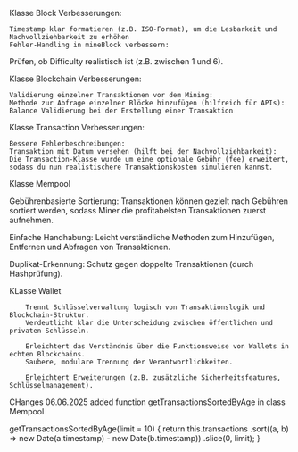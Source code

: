 Klasse Block Verbesserungen:

    Timestamp klar formatieren (z.B. ISO-Format), um die Lesbarkeit und Nachvollziehbarkeit zu erhöhen
    Fehler-Handling in mineBlock verbessern:
Prüfen, ob Difficulty realistisch ist (z.B. zwischen 1 und 6).


Klasse Blockchain Verbesserungen:

    Validierung einzelner Transaktionen vor dem Mining:
    Methode zur Abfrage einzelner Blöcke hinzufügen (hilfreich für APIs):
    Balance Validierung bei der Erstellung einer Transaktion

Klasse Transaction Verbesserungen:

    Bessere Fehlerbeschreibungen:
    Transaktion mit Datum versehen (hilft bei der Nachvollziehbarkeit):
    Die Transaction-Klasse wurde um eine optionale Gebühr (fee) erweitert, sodass du nun realistischere Transaktionskosten simulieren kannst.

Klasse Mempool

Gebührenbasierte Sortierung:
Transaktionen können gezielt nach Gebühren sortiert werden, sodass Miner die profitabelsten Transaktionen zuerst aufnehmen.

Einfache Handhabung:
Leicht verständliche Methoden zum Hinzufügen, Entfernen und Abfragen von Transaktionen.

Duplikat-Erkennung:
Schutz gegen doppelte Transaktionen (durch Hashprüfung).

KLasse Wallet

        Trennt Schlüsselverwaltung logisch von Transaktionslogik und Blockchain-Struktur.
        Verdeutlicht klar die Unterscheidung zwischen öffentlichen und privaten Schlüsseln.

        Erleichtert das Verständnis über die Funktionsweise von Wallets in echten Blockchains.
        Saubere, modulare Trennung der Verantwortlichkeiten.

        Erleichtert Erweiterungen (z.B. zusätzliche Sicherheitsfeatures, Schlüsselmanagement).
        

CHanges 06.06.2025
added function getTransactionsSortedByAge in class Mempool

getTransactionsSortedByAge(limit = 10) {
    return this.transactions
      .sort((a, b) => new Date(a.timestamp) - new Date(b.timestamp))
      .slice(0, limit);
  }

